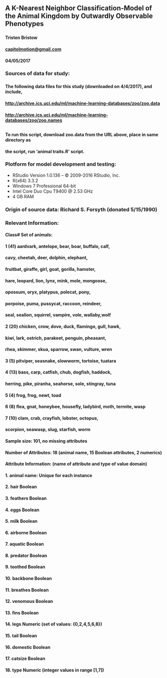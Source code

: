 ## A K-Nearest Neighbor Classification-Model of the Animal Kingdom by Outwardly Observable Phenotypes
###  
#### Tristen Bristow  
#### capitolmotion@gmail.com  
#### 04/05/2017  
###  
### Sources of data for study:  
###  
####  The following data files for this study (downloaded on 4/4/2017), and include,  
#### http://archive.ics.uci.edu/ml/machine-learning-databases/zoo/zoo.data  
#### http://archive.ics.uci.edu/ml/machine-learning-databases/zoo/zoo.names  
##  
#### To run this script, download zoo.data from the URL above, place in same directory as  
#### the script, run 'animal traits.R' script.  


###  
### Plotform for model development and testing:
- RStudio Version 1.0.136 – © 2009-2016 RStudio, Inc.  
- R(x64) 3.3.2  
- Windows 7 Professional 64-bit  
- Intel Core Duo Cpu T9400  @ 2.53 GHz  
- 4 GB RAM  
###  
### Origin of source data: Richard S. Forsyth (donated 5/15/1990) 
###  
### Relevant Information:  
####  
####      Class# Set of animals:  
####     
####           1 (41) aardvark, antelope, bear, boar, buffalo, calf,  
####                  cavy, cheetah, deer, dolphin, elephant,  
####                  fruitbat, giraffe, girl, goat, gorilla, hamster,  
####                  hare, leopard, lion, lynx, mink, mole, mongoose,  
####                  opossum, oryx, platypus, polecat, pony,  
####                  porpoise, puma, pussycat, raccoon, reindeer,  
####                  seal, sealion, squirrel, vampire, vole, wallaby,wolf  
####           2 (20) chicken, crow, dove, duck, flamingo, gull, hawk,  
####                  kiwi, lark, ostrich, parakeet, penguin, pheasant,  
####                  rhea, skimmer, skua, sparrow, swan, vulture, wren  
####           3 (5)  pitviper, seasnake, slowworm, tortoise, tuatara  
####           4 (13) bass, carp, catfish, chub, dogfish, haddock,  
####                  herring, pike, piranha, seahorse, sole, stingray, tuna  
####           5 (4)  frog, frog, newt, toad  
####           6 (8)  flea, gnat, honeybee, housefly, ladybird, moth, termite, wasp  
####           7 (10) clam, crab, crayfish, lobster, octopus,  
####                  scorpion, seawasp, slug, starfish, worm  
####  
#### Sample size: 101, no missing attributes  
####  
#### Number of Attributes: 18 (animal name, 15 Boolean attributes, 2 numerics)  
####
#### Attribute Information: (name of attribute and type of value domain)  
####   1. animal name:      Unique for each instance  
####   2. hair		Boolean  
####   3. feathers		Boolean  
####   4. eggs		Boolean  
####   5. milk		Boolean  
####   6. airborne		Boolean  
####   7. aquatic		Boolean  
####   8. predator		Boolean  
####   9. toothed		Boolean  
####  10. backbone		Boolean  
####  11. breathes		Boolean  
####  12. venomous		Boolean  
####  13. fins		Boolean  
####  14. legs		Numeric (set of values: {0,2,4,5,6,8})  
####  15. tail		Boolean  
####  16. domestic		Boolean  
####  17. catsize		Boolean  
####  18. type		Numeric (integer values in range [1,7])  





   
